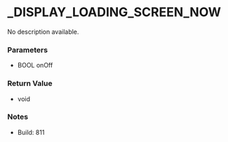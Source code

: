# _DISPLAY_LOADING_SCREEN_NOW

No description available.

### Parameters
* BOOL onOff

### Return Value
* void

### Notes
* Build: 811

